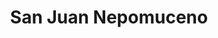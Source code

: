 ---
title: San Juan Nepomuceno
departamento: Bolívar
description: >-
  Es un municipio colombiano ubicado en el norte del departamento de Bolívar. Se
  encuentra dentro del sistema orográfico de las Serranías de San Jacinto
grafica_ubicacion_geografica: /charts/municipios/san-juan-nepomuceno/ubicacion_geografica.html
grafica_comunidades_focalizadas: /charts/municipios/san-juan-nepomuceno/comunidades_focalizadas.html
grafica_poblacion_genero: /charts/municipios/san-juan-nepomuceno/poblacion_genero.html
grafica_area_geografica_genero: /charts/municipios/san-juan-nepomuceno/area_geografica_genero.html
grafica_pertenencia_etnica: /charts/municipios/san-juan-nepomuceno/pertenencia_etnica.html
grafica_conflicto_identidad: /charts/municipios/san-juan-nepomuceno/conflicto_identidad.html
grafica_violencia_sexual: /charts/municipios/san-juan-nepomuceno/violencia_sexual.html
grafica_violencia_fisica: /charts/municipios/san-juan-nepomuceno/violencia_fisica.html
grafica_violencia_psicologica: /charts/municipios/san-juan-nepomuceno/violencia_psicologica.html
grafica_negligencia_abandono: /charts/municipios/san-juan-nepomuceno/negligencia_abandono.html
ficha: /fichas/san-juan-nepomuceno/ficha.pdf
centros_poblados_corregimientos:
  - Corralito
  - La Haya
  - San José Del Peñón (Las Porqueras)
  - San Agustín
  - San Cayetano
  - San Pedro Consolado
distribucion_poblacional_hombres: '18152'
distribucion_poblacional_mujeres: '17286'
poblacion_discapacidad: '489'
comunidades_etnicas_zona:
  - Zenú
asentamientos_indigenas: ''
resguardos_indigenas: ''
consejos_comunitarios: '2'
total_poblacion_victima: '20907'
num_sujetos_reparacion_colectiva: '1'
num_planes_retorno_reubicacion_colectiva: '6'
territorio_entidades_snariv_sivjrnr:
  - Alcaldía municipal (SNARIV)
  - Servicio Nacional de Aprendizaje (SENA) (SNARIV)
  - Instituto Colombiano de Bienestar Familiar (ICBF) (SNARIV)
  - Personería (SNARIV)
  - Defensoría del Pueblo (SNARIV)
  - Unidad de Búsqueda de Personas dadas por Desaparecidas (UBPD) (SIVJRNR)
  - >-
    "Comisión para el Esclarecimiento de la Verdad, la Convivencia y la No
    Repeteción (CEV) (SIVJRNR)"
  - Jurisdicción Especial para la Paz (JEP) (SIVJRNR)
priorizacion_convivencia_social_salud_mental: >-
  Promover las condiciones sociales y culturales donde se permiten el goce
  efectivo de los Derechos Sexuales y Reproductivo
region: Montes de María
priorizacion_sexualidad_derechos_sexuales_reproductivos: >-
  "Implementación de la política de Salud en el Ámbito laboral, Implementada la
  Estrategia AIEPI en su componente Comunitario a 800 familias"
priorizacion_gestion_diferencial_poblaciones_vulnerables: n/a
priorizacion_fortalecimiento_autoridad_sanitaria: n/a
eventos_salud_publica_predominantes:
  - Agresiones por animales potencialmente transmisores de rabia
  - Vigilancia en salud pública de la violencia de género e intrafamiliar
  - Infección respiratoria aguda grave inusitada
  - Morbilidad materna extrema
  - Dengue
  - Accidente ofídico
  - Intoxicaciones
  - Sífilis gestacional
  - Mortalidad perinatal y neonatal tardía
  - Intento de suicidio
rips_salud_mental_poblacion_general:
  - Trastorno mixto de ansiedad y depresión
  - Trastorno de ansiedad
  - Esquizofrenia
  - Trastorno de ansiedad generalizada
  - Esquizofrenia paranoide
servicios_telemedicina_mpio_depto:
  - No hay habilitados servicios aún
total_pobreza_multidimensional: 56.2%
pobreza_multidimensional_urbano: 54.0%
pobreza_multidimensional_centro_poblado_rural_disperso: 62.8%
ppales_actividades_economicas:
  - Agricultura
  - Ganadería
  - Sector Servicios y Comercio
  - Turismo de Naturaleza y Rural
observaciones_ppales_actividades_economicas: >-
  Agrícola (Ñame, Maíz, Yuca, Ají Dulce, Cacao y Cítricos)

  Pecuario (Ganadería Bovina, Ganadería de doble propósito -Leche y Carne-,
  Cerdos y Carneros)
ppal_vocacion_mpio:
  - Agricultura
  - Agroforestal
observaciones_ppal_vocacion_mpio: ''
trabajo_informal: 92.9%
ppal_uso_suelo:
  - Forestal
  - Agricultura
  - Ganadería
observaciones_ppal_uso_suelo: Forestal (Bosques Protectores)
espacios_socio_comunitarios:
  - Sala De Lectura - Tio Mane- San José Del Peñón
  - ' BIBLIOTECA PÚBLICA" LUIS ROQUE BORRE"'
  - ' Centro Cultural Julio Cesar Rojas Buendía'
medios_comunicacion:
  - Innovación Stereo
  - ' Asosanjuan'
iniciativas_org_sociedad_civil: '13'
programas_usaid:
  - Nuestra Tierra Próspera
  - ' Juntos por la Transparencia'
  - ' Riqueza Natural 2017-2022'
  - ' Iniciativa de Finanzas Rurales'
  - ' Mujeres Poderosas'
comunidad_focalizada: San Pedro Consolado

---